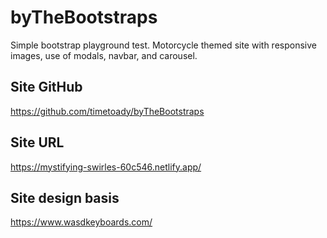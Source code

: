 # byTheBootstraps
 Simple bootstrap playground test. Motorcycle themed site with responsive images, use of modals, navbar, and carousel.

## Site GitHub
https://github.com/timetoady/byTheBootstraps

## Site URL
https://mystifying-swirles-60c546.netlify.app/

## Site design basis
https://www.wasdkeyboards.com/


